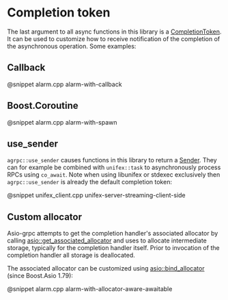 # Completion token

The last argument to all async functions in this library is a [CompletionToken](https://www.boost.org/doc/libs/1_86_0/doc/html/boost_asio/reference/asynchronous_operations.html#boost_asio.reference.asynchronous_operations.completion_tokens_and_handlers). It can be used to customize how to receive notification of the completion of the asynchronous operation. Some examples:

## Callback

@snippet alarm.cpp alarm-with-callback

## Boost.Coroutine

@snippet alarm.cpp alarm-with-spawn

## use_sender

`agrpc::use_sender` causes functions in this library to return a [Sender](https://github.com/facebookexperimental/libunifex/blob/main/doc/concepts.md#typedsender-concept). They can for example be combined with `unifex::task` to asynchronously process RPCs using `co_await`. Note when using libunifex or stdexec exclusively then `agrpc::use_sender` is already the default completion token:

@snippet unifex_client.cpp unifex-server-streaming-client-side

## Custom allocator

Asio-grpc attempts to get the completion handler's associated allocator by calling [asio::get_associated_allocator](https://www.boost.org/doc/libs/1_86_0/doc/html/boost_asio/reference/get_associated_allocator.html) and uses to allocate intermediate storage, typically for the completion handler itself. Prior to invocation of the completion handler all storage is deallocated.

The associated allocator can be customized using [asio::bind_allocator](https://www.boost.org/doc/libs/1_86_0/doc/html/boost_asio/reference/bind_allocator.html) (since Boost.Asio 1.79):

@snippet alarm.cpp alarm-with-allocator-aware-awaitable
